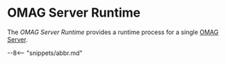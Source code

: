 <!-- SPDX-License-Identifier: CC-BY-4.0 -->
<!-- Copyright Contributors to the Egeria project. -->

# OMAG Server Runtime

The *OMAG Server Runtime* provides a runtime process for a single [OMAG Server](/concepts/omag-server).

--8<-- "snippets/abbr.md"
